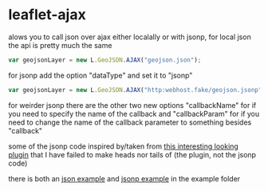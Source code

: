 leaflet-ajax
===========

alows you to call json over ajax either localally or with jsonp, for local json the api is pretty much the same

```js
var geojsonLayer = new L.GeoJSON.AJAX("geojson.json");
```
for jsonp add the option "dataType" and set it to "jsonp"
```js
var geojsonLayer = new L.GeoJSON.AJAX("http:webhost.fake/geojson.jsonp",{dataType:"jsonp"});
```
for weirder jsonp there are the other two new options "callbackName" for if you need to specify the name of the callback and "callbackParam" for if you need to change the name of the callback parameter to something besides "callback"

some of the jsonp code inspired by/taken from [this interesting looking plugin](https://github.com/stefanocudini/leaflet-search) that I have failed to make heads nor tails of (the plugin, not the jsonp code)

there is both an [json example](http://calvinmetcalf.github.com/leaflet-ajax/example/json.html) and [jsonp example](http://calvinmetcalf.github.com/leaflet-ajax/example/jsonp.html) in the example folder